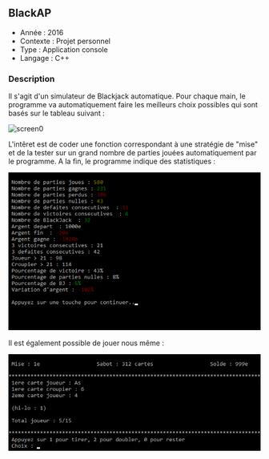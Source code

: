 ## BlackAP

* Année : 2016
* Contexte : Projet personnel
* Type : Application console 
* Langage  : C++

### Description

Il s'agit d'un simulateur de Blackjack automatique. Pour chaque main, le programme va automatiquement faire les meilleurs choix possibles qui sont basés sur le tableau suivant :

![screen0](https://i2.wp.com/www.lasvegastrip.fr/wp-content/uploads/2014/06/tableau-strategie-de-base-blackjack.jpg "base")

L'intêret est de coder une fonction correspondant à une stratégie de "mise" et de la tester sur un grand nombre de parties jouées automatiquement par le programme. A la fin, le programme indique des statistiques :

![screen1](https://github.com/E3GE/BlackAP/blob/master/screen/screen1.png "base")

Il est également possible de jouer nous même :

![screen1](https://github.com/E3GE/BlackAP/blob/master/screen/screen2.png "base")

